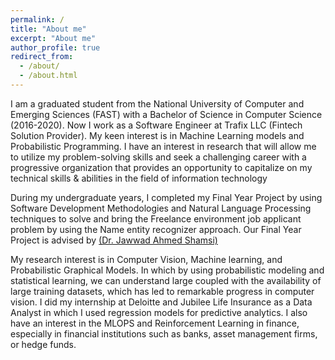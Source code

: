 ```yaml
---
permalink: /
title: "About me"
excerpt: "About me"
author_profile: true
redirect_from: 
  - /about/
  - /about.html
---
```


I am a graduated student from the National University of Computer and Emerging Sciences (FAST) with a Bachelor of Science in Computer Science (2016-2020). Now I work as a Software Engineer at Trafix LLC (Fintech Solution Provider). My keen interest is in Machine Learning models and Probabilistic Programming. I have an interest in research that will allow me to utilize my problem-solving skills and seek a challenging career with a progressive organization that provides an opportunity to capitalize on my technical skills & abilities in the field of information technology

During my undergraduate years, I completed my Final Year Project by using Software Development Methodologies and Natural Language Processing techniques to solve and bring the Freelance environment job applicant problem by using the Name entity recognizer approach. Our Final Year Project is advised by <a href="https://scholar.google.com/citations?hl=en&user=RgWKBwUAAAAJ">(Dr. Jawwad Ahmed Shamsi)</a>

My research interest is in Computer Vision, Machine learning, and Probabilistic Graphical Models. In which by using probabilistic modeling and statistical learning, we can understand large coupled with the availability of large training datasets, which has led to remarkable progress in computer vision. I did my internship at Deloitte and Jubilee Life Insurance as a Data Analyst in which I used regression models for predictive analytics. I also have an interest in the MLOPS and Reinforcement Learning in finance, especially in financial institutions such as banks, asset management firms, or hedge funds.
